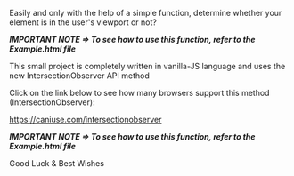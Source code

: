 Easily and only with the help of a simple function, determine whether your element is in the user's viewport or not?

***IMPORTANT NOTE => To see how to use this function, refer to the Example.html file***


This small project is completely written in vanilla-JS language and uses the new IntersectionObserver API method


Click on the link below to see how many browsers support this method (IntersectionObserver):

https://caniuse.com/intersectionobserver


***IMPORTANT NOTE => To see how to use this function, refer to the Example.html file***

Good Luck & Best Wishes
